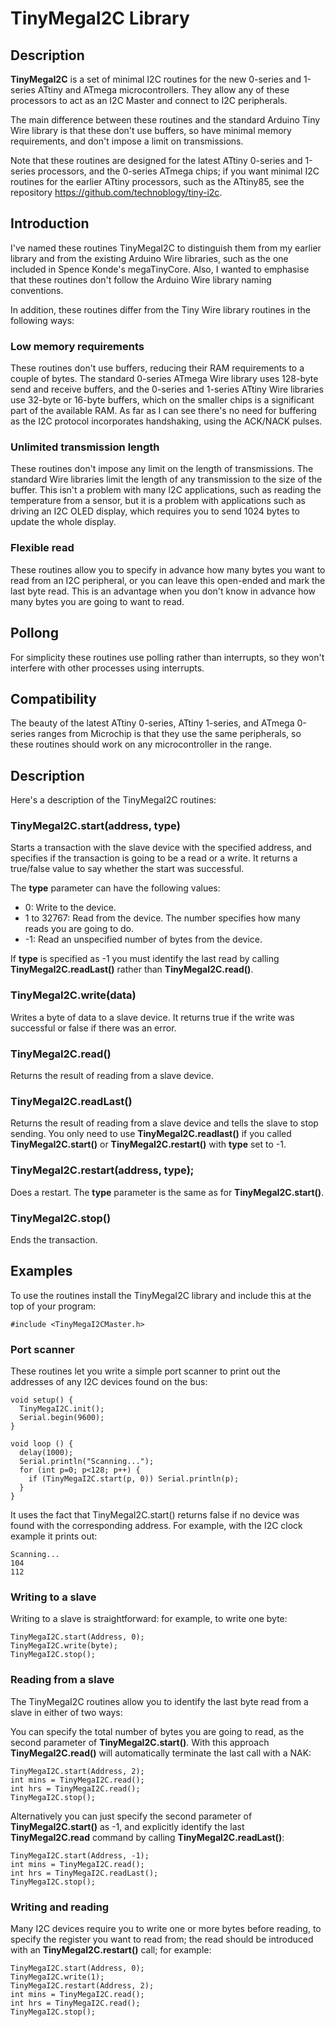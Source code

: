 # TinyMegaI2C Library

## Description
**TinyMegaI2C** is a set of minimal I2C routines for the new 0-series and 1-series ATtiny and ATmega microcontrollers. They allow any of these processors to act as an I2C Master and connect to I2C peripherals.

The main difference between these routines and the standard Arduino Tiny Wire library is that these don't use buffers, so have minimal memory requirements, and don't impose a limit on transmissions.

Note that these routines are designed for the latest ATtiny 0-series and 1-series processors, and the 0-series ATmega chips; if you want minimal I2C routines for the earlier ATtiny processors, such as the ATtiny85, see the repository https://github.com/technoblogy/tiny-i2c.

## Introduction

I've named these routines TinyMegaI2C to distinguish them from my earlier library and from the existing Arduino Wire libraries, such as the one included in Spence Konde's megaTinyCore. Also, I wanted to emphasise that these routines don't follow the Arduino Wire library naming conventions.

In addition, these routines differ from the Tiny Wire library routines in the following ways:

### Low memory requirements

These routines don't use buffers, reducing their RAM requirements to a couple of bytes. The standard 0-series ATmega Wire library uses 128-byte send and receive buffers, and the 0-series and 1-series ATtiny Wire libraries use 32-byte or 16-byte buffers, which on the smaller chips is a significant part of the available RAM. As far as I can see there's no need for buffering as the I2C protocol incorporates handshaking, using the ACK/NACK pulses.

### Unlimited transmission length

These routines don't impose any limit on the length of transmissions. The standard Wire libraries limit the length of any transmission to the size of the buffer. This isn't a problem with many I2C applications, such as reading the temperature from a sensor, but it is a problem with applications such as driving an I2C OLED display, which requires you to send 1024 bytes to update the whole display. 

### Flexible read

These routines allow you to specify in advance how many bytes you want to read from an I2C peripheral, or you can leave this open-ended and mark the last byte read. This is an advantage when you don't know in advance how many bytes you are going to want to read.

## Pollong

For simplicity these routines use polling rather than interrupts, so they won't interfere with other processes using interrupts.

## Compatibility

The beauty of the latest ATtiny 0-series, ATtiny 1-series, and ATmega 0-series ranges from Microchip is that they use the same peripherals, so these routines should work on any microcontroller in the range.

## Description

Here's a description of the TinyMegaI2C routines:

### TinyMegaI2C.start(address, type)

Starts a transaction with the slave device with the specified address, and specifies if the transaction is going to be a read or a write. It returns a true/false value to say whether the start was successful.

The **type** parameter can have the following values:

* 0: Write to the device.
* 1 to 32767: Read from the device. The number specifies how many reads you are going to do.
* -1: Read an unspecified number of bytes from the device.

If **type** is specified as -1 you must identify the last read by calling **TinyMegaI2C.readLast()** rather than **TinyMegaI2C.read()**.

### TinyMegaI2C.write(data)

Writes a byte of data to a slave device. It returns true if the write was successful or false if there was an error.

### TinyMegaI2C.read()

Returns the result of reading from a slave device.

### TinyMegaI2C.readLast()

Returns the result of reading from a slave device and tells the slave to stop sending. You only need to use **TinyMegaI2C.readlast()** if you called **TinyMegaI2C.start()** or **TinyMegaI2C.restart()** with **type** set to -1.

### TinyMegaI2C.restart(address, type);

Does a restart. The **type** parameter is the same as for **TinyMegaI2C.start()**.

### TinyMegaI2C.stop()

Ends the transaction.

## Examples

To use the routines install the TinyMegaI2C library and include this at the top of your program:

    #include <TinyMegaI2CMaster.h>

### Port scanner

These routines let you write a simple port scanner to print out the addresses of any I2C devices found on the bus:

````
void setup() {
  TinyMegaI2C.init();
  Serial.begin(9600);
}

void loop () {
  delay(1000);
  Serial.println("Scanning...");
  for (int p=0; p<128; p++) {
    if (TinyMegaI2C.start(p, 0)) Serial.println(p);
  }
}
````
It uses the fact that TinyMegaI2C.start() returns false if no device was found with the corresponding address. For example, with the I2C clock example it prints out:

````
Scanning...
104
112
````
### Writing to a slave

Writing to a slave is straightforward: for example, to write one byte:

````
TinyMegaI2C.start(Address, 0);
TinyMegaI2C.write(byte);
TinyMegaI2C.stop();
````
### Reading from a slave

The TinyMegaI2C routines allow you to identify the last byte read from a slave in either of two ways:

You can specify the total number of bytes you are going to read, as the second parameter of **TinyMegaI2C.start()**. With this approach **TinyMegaI2C.read()** will automatically terminate the last call with a NAK:

````
TinyMegaI2C.start(Address, 2);
int mins = TinyMegaI2C.read();
int hrs = TinyMegaI2C.read();
TinyMegaI2C.stop();
````
Alternatively you can just specify the second parameter of **TinyMegaI2C.start()** as -1, and explicitly identify the last **TinyMegaI2C.read** command by calling **TinyMegaI2C.readLast()**:

````
TinyMegaI2C.start(Address, -1);
int mins = TinyMegaI2C.read();
int hrs = TinyMegaI2C.readLast();
TinyMegaI2C.stop();
````
### Writing and reading

Many I2C devices require you to write one or more bytes before reading, to specify the register you want to read from; the read should be introduced with an **TinyMegaI2C.restart()** call; for example:

````
TinyMegaI2C.start(Address, 0);
TinyMegaI2C.write(1);
TinyMegaI2C.restart(Address, 2);
int mins = TinyMegaI2C.read();
int hrs = TinyMegaI2C.read();
TinyMegaI2C.stop();
````

